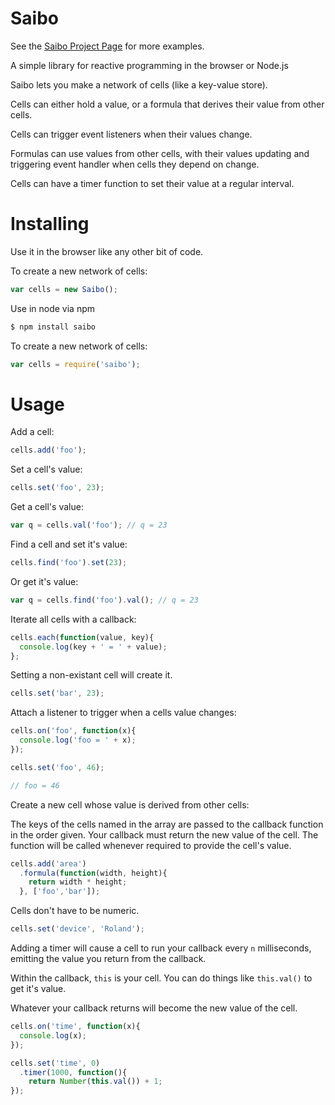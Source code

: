 # Saibo

See the [Saibo Project Page](http://simonswain.github.io/saibo/ "Saibo Project Page") for more examples.

A simple library for reactive programming in the browser or Node.js

Saibo lets you make a network of cells (like a key-value store). 

Cells can either hold a value, or a formula that derives their value
from other cells.

Cells can trigger event listeners when their values change.

Formulas can use values from other cells, with their values updating
and triggering event handler when cells they depend on change.

Cells can have a timer function to set their value at a regular
interval.

# Installing

Use it in the browser like any other bit of code.

To create a new network of cells:

```javascript
var cells = new Saibo();
```

Use in node via npm

```bash
$ npm install saibo
```

To create a new network of cells:

```javascript
var cells = require('saibo');
```

# Usage

Add a cell:

```javascript
cells.add('foo');
```

Set a cell's value:

```javascript
cells.set('foo', 23);
```

Get a cell's value:

```javascript
var q = cells.val('foo'); // q = 23
```

Find a cell and set it's value:

```javascript
cells.find('foo').set(23);
```

Or get it's value:

```javascript
var q = cells.find('foo').val(); // q = 23
```

Iterate all cells with a callback:

```javascript
cells.each(function(value, key){
  console.log(key + ' = ' + value);
};
```

Setting a non-existant cell will create it.

```javascript
cells.set('bar', 23);
```

Attach a listener to trigger when a cells value changes:

```javascript
cells.on('foo', function(x){
  console.log('foo = ' + x);
});

cells.set('foo', 46);

// foo = 46
```

Create a new cell whose value is derived from other cells:

The keys of the cells named in the array are passed to the callback
function in the order given. Your callback must return the new value
of the cell. The function will be called whenever required to provide
the cell's value.

```javascript
cells.add('area')
  .formula(function(width, height){
    return width * height;
  }, ['foo','bar']);
```

Cells don't have to be numeric.

```javascript
cells.set('device', 'Roland');
```

Adding a timer will cause a cell to run your callback every `n`
milliseconds, emitting the value you return from the callback.

Within the callback, `this` is your cell. You can do things like
`this.val()` to get it's value.

Whatever your callback returns will become the new value of the cell.

```javascript
cells.on('time', function(x){
  console.log(x);
});

cells.set('time', 0)
  .timer(1000, function(){
    return Number(this.val()) + 1;
});
```
